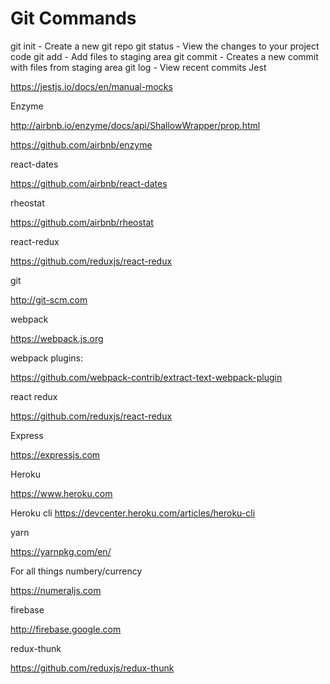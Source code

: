 # Git Commands

git init - Create a new git repo
git status - View the changes to your project code
git add - Add files to staging area
git commit - Creates a new commit with files from staging area
git log - View recent commits
Jest

https://jestjs.io/docs/en/manual-mocks

Enzyme

http://airbnb.io/enzyme/docs/api/ShallowWrapper/prop.html

https://github.com/airbnb/enzyme


react-dates

https://github.com/airbnb/react-dates


rheostat

https://github.com/airbnb/rheostat

react-redux

https://github.com/reduxjs/react-redux


git

http://git-scm.com


webpack

https://webpack.js.org


webpack plugins:

https://github.com/webpack-contrib/extract-text-webpack-plugin



react redux

https://github.com/reduxjs/react-redux



Express

https://expressjs.com


Heroku

https://www.heroku.com

Heroku cli
https://devcenter.heroku.com/articles/heroku-cli


yarn

https://yarnpkg.com/en/


For all things numbery/currency

https://numeraljs.com


firebase

http://firebase.google.com

redux-thunk

https://github.com/reduxjs/redux-thunk